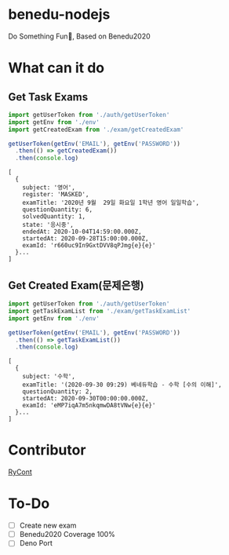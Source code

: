 # benedu-nodejs
Do Something Fun🤣, Based on Benedu2020

# What can it do
## Get Task Exams
```typescript
import getUserToken from './auth/getUserToken'
import getEnv from './env'
import getCreatedExam from './exam/getCreatedExam'

getUserToken(getEnv('EMAIL'), getEnv('PASSWORD'))
  .then(() => getCreatedExam())
  .then(console.log)
```
```
[
  {
    subject: '영어',
    register: 'MASKED',
    examTitle: '2020년 9월  29일 화요일 1학년 영어 일일학습',
    questionQuantity: 6,
    solvedQuantity: 1,
    state: '응시중',
    endedAt: 2020-10-04T14:59:00.000Z,
    startedAt: 2020-09-28T15:00:00.000Z,
    examId: 'r660uc9In9GxtDVV8qPJmg{e}{e}'
  }...
]
```

## Get Created Exam(문제은행)
```typescript
import getUserToken from './auth/getUserToken'
import getTaskExamList from './exam/getTaskExamList'
import getEnv from './env'

getUserToken(getEnv('EMAIL'), getEnv('PASSWORD'))
  .then(() => getTaskExamList())
  .then(console.log)
```
```
[
  {
    subject: '수학',
    examTitle: '(2020-09-30 09:29) 베네듀학습 - 수학 [수의 이해]',
    questionQuantity: 2,
    startedAt: 2020-09-30T00:00:00.000Z,
    examId: 'eMP7iqA7m5nkqmwDA8tVNw{e}{e}'
  }...
]
```

# Contributor
[RyCont](https://github.com/rycont)

# To-Do
- [ ] Create new exam
- [ ] Benedu2020 Coverage 100%
- [ ] Deno Port
